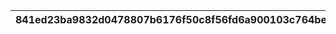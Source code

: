 |841ed23ba9832d0478807b6176f50c8f56fd6a900103c764bec956dcf98df839|4a1347ce1c67afb914d37f7f8d77718009c53e961c9da17934f5dbcd61e9e14d|eb5f3ecd9a92b1b9e8dca7c8dd2ec8372fcf7c1ca3916b31564f49652c39513b|171ea69a407df285cf256c0633b163be30d9c86eb0f86fc5d691a5d84c516e63|86b1d635e1329cbc978ea9ecafc4de29c04d6d6e996def1ad40e039b3e659516|
| --- | --- | --- | --- | --- |